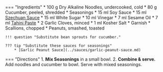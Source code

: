 === "Ingredients"
    * 100 g Dry Alkaline Noodles, undercooked, cold
    * 80 g Cucumber, peeled, shredded
    * Seasonings
        * 15 ml Soy Sauce
        * 15 ml [Szechuan Sauce](../sauces/szechuan-sauce.md)
        * 15 ml White Sugar
        * 10 ml Vinegar
        * 7 ml Sesame Oil
        * 7 ml [Tahini Paste](../sauces/tahini-paste.md)
        * 2 Garlic Cloves, minced
        * 1 ml Kosher Salt
    * Garnish
        * Scallions, chopped
        * Peanuts, smashed, toasted

    !!! question "Substitute bean sprouts for cucumber."

    ??? tip "Substitute these sauces for seasonings"
        * [Garlic Peanut Sauce](../sauces/garlic-peanut-sauce.md)

=== "Directions"
    1. **Mix Seasonings** in a small bowl.
    2. **Combine & serve.** Add noodles and cucumber to bowl. Serve with mixed seasonings.

[^1]:
    Luo, Elaine. ["Szechuan Cold Noodles."](https://www.chinasichuanfood.com/szechuan-cold-noodles/) *China Sichuan Food.* 8 May 2018. Accessed 2020.
